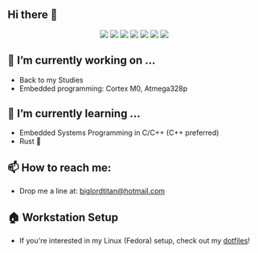 ## Hi there 👋

<p align="center">
  <img src="https://img.shields.io/badge/neovim-%2357A143.svg?&style=for-the-badge&logo=neovim&logoColor=white"/>
  <img src="https://img.shields.io/badge/c-%2300599C.svg?style=for-the-badge&logo=c&logoColor=white">
  <img src="https://img.shields.io/badge/c++-%2300599C.svg?style=for-the-badge&logo=c%2B%2B&logoColor=white">
  <img src="https://img.shields.io/badge/lua-%232C2D72.svg?&style=for-the-badge&logo=lua&logoColor=white"/>
  <img src="https://img.shields.io/badge/python-3670A0?style=for-the-badge&logo=python&logoColor=ffdd54"/>
  <img src="https://img.shields.io/badge/rust-%23000000.svg?&style=for-the-badge&logo=rust&logoColor=white"/>
  <img src="https://img.shields.io/badge/java-846a1d?style=for-the-badge&logo=javalang&logoColor=white"/>
</p>

<!-- ![Top Langs](https://github-readme-stats.vercel.app/api/top-langs/?username=arminveres&layout=compact) -->
<!--
Does't work:
&hide=vimscript,css,html,scss,sass)
-->
## 🔭 I’m currently working on ...

- Back to my Studies
- Embedded programming: Cortex M0, Atmega328p

## 🌱 I’m currently learning ...

- Embedded Systems Programming in C/C++ (C++ preferred)
- Rust 🦀

## 📫 How to reach me:

- Drop me a line at: biglordtitan@hotmail.com

## 🏠 Workstation Setup

- If you're interested in my Linux (Fedora) setup, check out my [dotfiles](https://github.com/arminveres/dotfiles)!

<!--
Here are some ideas to get you started:
- 👯 I’m looking to collaborate on ...
- 🤔 I’m looking for help with ...
- 💬 Ask me about ...
- 📫 How to reach me: ...
- 😄 Pronouns: ...
- ⚡ Fun fact: ...
-->

